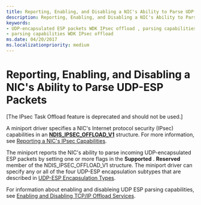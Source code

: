 ```yaml
---
title: Reporting, Enabling, and Disabling a NIC's Ability to Parse UDP-ESP Packets
description: Reporting, Enabling, and Disabling a NIC's Ability to Parse UDP-ESP Packets
keywords:
- UDP-encapsulated ESP packets WDK IPsec offload , parsing capabilities
- parsing capabilities WDK IPsec offload
ms.date: 04/20/2017
ms.localizationpriority: medium
---
```


# Reporting, Enabling, and Disabling a NIC's Ability to Parse UDP-ESP Packets

\[The IPsec Task Offload feature is deprecated and should not be used.\]




A miniport driver specifies a NIC's Internet protocol security (IPsec) capabilities in an [**NDIS\_IPSEC\_OFFLOAD\_V1**](/windows-hardware/drivers/ddi/ntddndis/ns-ntddndis-_ndis_ipsec_offload_v1) structure. For more information, see [Reporting a NIC's IPsec Capabilities](reporting-a-nic-s-ipsec-capabilities.md).

The miniport reports the NIC's ability to parse incoming UDP-encapsulated ESP packets by setting one or more flags in the **Supported** . **Reserved** member of the NDIS\_IPSEC\_OFFLOAD\_V1 structure. The miniport driver can specify any or all of the four UDP-ESP encapsulation subtypes that are described in [UDP-ESP Encapsulation Types](udp-esp-encapsulation-types.md).

For information about enabling and disableing UDP ESP parsing capabilities, see [Enabling and Disabling TCP/IP Offload Services](enabling-and-disabling-task-offload-services.md).

 

